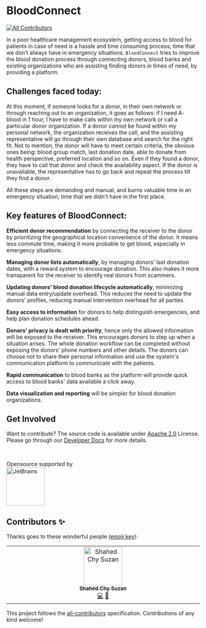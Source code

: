 # BloodConnect
<!-- ALL-CONTRIBUTORS-BADGE:START - Do not remove or modify this section -->
[![All Contributors](https://img.shields.io/badge/all_contributors-1-orange.svg?style=flat-square)](#contributors-)
<!-- ALL-CONTRIBUTORS-BADGE:END -->

In a poor healthcare management ecosystem, getting access to blood for patients in case of need is a hassle and time consuming process; time that we don’t always have in emergency situations. `BloodConnect` tries to improve the blood donation process through connecting donors, blood banks and existing organizations who are assisting finding donors in times of need, by providing a platform.

## Challenges faced today:

At this moment, if someone looks for a donor, in their own network or through reaching out to an organization, it goes as follows: if I need A- blood in 1 hour, I have to make calls within my own network or call a particular donor organization. If a donor _cannot_ be found within my personal network, the organization receives the call, and the assisting representative will go through their own database and search for the right fit. Not to mention, the donor will have to meet certain criteria, the obvious ones being: blood group match, last donation date, able to donate from health perspective, preferred location and so on. Even if they found a donor, they have to call that donor and check the availability aspect. If the donor is unavailable, the representative has to go back and repeat the process till they find a donor.

All these steps are demanding and manual, and burns valuable time in an emergency situation; time that we didn't have in the first place. 


## Key features of BloodConnect: 

**Efficient donor recommendation** by connecting the receiver to the donor by prioritizing the geographical location convenience of the donor. It means less commute time, making it more probable to get blood, especially in emergency situations.

**Managing donor lists automatically**, by  managing donors' last donation dates, with a reward system to encourage donation. This also makes it more transparent for the receiver to identify real donors from scammers.

**Updating donors' blood donation lifecycle automatically**, minimizing manual data entry/update overhead. This reduces the need to update the donors' profiles, reducing manual intervention overhead for all parties.

**Easy access to information** for donors to help distinguish emergencies, and help plan donation schedules ahead.

**Donors' privacy is dealt with priority**, hence only the allowed information will be exposed to the receiver. This encourages donors to step up when a situation arises. The whole donation workflow can be completed without exposing the donors' phone numbers and other details. The donors can choose not to share their personal information and use the system's communication platform to communicate with the patients.

**Rapid communication** to blood banks as the platform will provide quick access to blood banks' data available a click away. 

**Data visualization and reporting** will be simpler for blood donation organizations.

## Get Involved

Want to contribute? The source code is available under [Apache 2.0](./LICENSE) License. Please go through our [Developer Docs](https://craftsmenltd.github.io/BloodConnect) for more details.

<br/>

Opensource supported by    
<a href="https://jb.gg/OpenSourceSupport">
  <img src="https://resources.jetbrains.com/storage/products/company/brand/logos/jb_beam.svg" alt="JetBrains" width="100"/>
</a>
## Contributors ✨

Thanks goes to these wonderful people ([emoji key](https://allcontributors.org/docs/en/emoji-key)):

<!-- ALL-CONTRIBUTORS-LIST:START - Do not remove or modify this section -->
<!-- prettier-ignore-start -->
<!-- markdownlint-disable -->
<table>
  <tbody>
    <tr>
      <td align="center" valign="top" width="14.28%"><a href="https://shahed-chy-suzan.github.io/"><img src="https://avatars.githubusercontent.com/u/62619497?v=4?s=100" width="100px;" alt="Shahed Chy Suzan"/><br /><sub><b>Shahed Chy Suzan</b></sub></a><br /><a href="https://github.com/CraftsmenLtd/BloodConnect/commits?author=Shahed-Chy-Suzan" title="Code">💻</a> <a href="https://github.com/CraftsmenLtd/BloodConnect/commits?author=Shahed-Chy-Suzan" title="Documentation">📖</a></td>
    </tr>
  </tbody>
</table>

<!-- markdownlint-restore -->
<!-- prettier-ignore-end -->

<!-- ALL-CONTRIBUTORS-LIST:END -->

This project follows the [all-contributors](https://github.com/all-contributors/all-contributors) specification. Contributions of any kind welcome!
